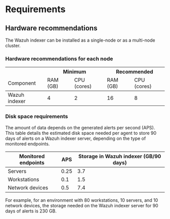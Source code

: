 # Requirements

## Hardware recommendations

The Wazuh indexer can be installed as a single-node or as a multi-node cluster.

### Hardware recommendations for each node

<table><thead>
  <tr>
    <th></th>
    <th colspan="2">Minimum</th>
    <th colspan="2">Recommended</th>
  </tr>
  <tr>
    <td>Component</td>
    <td>RAM (GB)</td>
    <td>CPU (cores)</td>
    <td>RAM (GB)</td>
    <td>CPU (cores)</td>
  </tr></thead>
  <tbody>
  <tr>
    <td>Wazuh indexer</td>
    <td>4</td>
    <td>2</td>
    <td>16</td>
    <td>8</td>
  </tr>
</tbody>
</table>

### Disk space requirements

The amount of data depends on the generated alerts per second (APS). This table details the estimated disk space needed per agent to store 90 days of alerts on a Wazuh indexer server, depending on the type of monitored endpoints.

| Monitored endpoints | APS  | Storage in Wazuh indexer (GB/90 days) |
|---------------------|------|---------------------------------------|
| Servers             | 0.25 | 3.7                                   |
| Workstations        | 0.1  | 1.5                                   |
| Network devices     | 0.5  | 7.4                                   |

For example, for an environment with 80 workstations, 10 servers, and 10 network devices, the storage needed on the Wazuh indexer server for 90 days of alerts is 230 GB.
